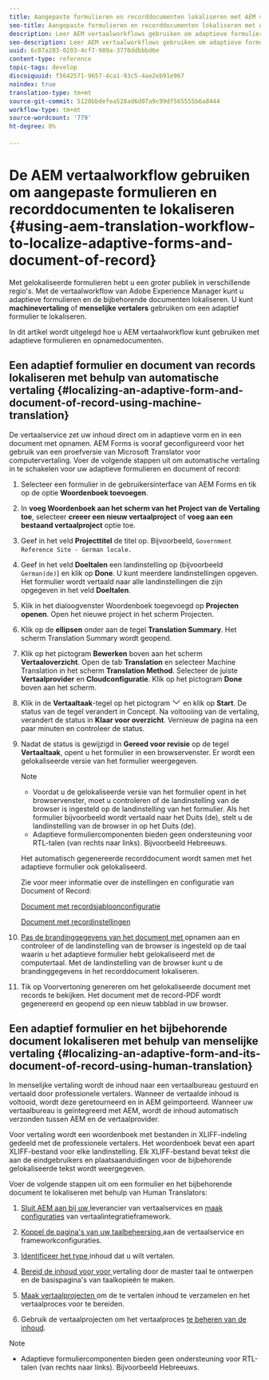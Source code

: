 ```yaml
---
title: Aangepaste formulieren en recorddocumenten lokaliseren met AEM vertaalworkflow
seo-title: Aangepaste formulieren en recorddocumenten lokaliseren met AEM vertaalworkflow
description: Leer AEM vertaalworkflows gebruiken om adaptieve formulieren en recorddocumenten te lokaliseren.
seo-description: Leer AEM vertaalworkflows gebruiken om adaptieve formulieren en recorddocumenten te lokaliseren.
uuid: 6c87a283-0203-4cf7-989a-3770ddbbbd6e
content-type: reference
topic-tags: develop
discoiquuid: f5642571-9657-4ca1-93c5-4ae2eb91e967
noindex: true
translation-type: tm+mt
source-git-commit: 5120bbdefea528ad6d07a9c99df565555b6a8444
workflow-type: tm+mt
source-wordcount: '779'
ht-degree: 0%

---
```



# De AEM vertaalworkflow gebruiken om aangepaste formulieren en recorddocumenten te lokaliseren {#using-aem-translation-workflow-to-localize-adaptive-forms-and-document-of-record}

Met gelokaliseerde formulieren hebt u een groter publiek in verschillende regio&#39;s. Met de vertaalworkflow van Adobe Experience Manager kunt u adaptieve formulieren en de bijbehorende documenten lokaliseren. U kunt **machinevertaling** of **menselijke vertalers** gebruiken om een adaptief formulier te lokaliseren.

In dit artikel wordt uitgelegd hoe u AEM vertaalworkflow kunt gebruiken met adaptieve formulieren en opnamedocumenten.

## Een adaptief formulier en document van records lokaliseren met behulp van automatische vertaling {#localizing-an-adaptive-form-and-document-of-record-using-machine-translation}

De vertaalservice zet uw inhoud direct om in adaptieve vorm en in een document met opnamen. AEM Forms is vooraf geconfigureerd voor het gebruik van een proefversie van Microsoft Translator voor computervertaling. Voer de volgende stappen uit om automatische vertaling in te schakelen voor uw adaptieve formulieren en document of record:

1. Selecteer een formulier in de gebruikersinterface van AEM Forms en tik op de optie **Woordenboek toevoegen**.
1. In **voeg Woordenboek aan het scherm van het Project van de Vertaling toe**, selecteer **creeer een nieuw vertaalproject** of **voeg aan een bestaand vertaalproject** optie toe.
1. Geef in het veld **Projecttitel** de titel op. Bijvoorbeeld, `Government Reference Site - German locale.`
1. Geef in het veld **Doeltalen** een landinstelling op (bijvoorbeeld `German(de)`) en klik op **Done**. U kunt meerdere landinstellingen opgeven. Het formulier wordt vertaald naar alle landinstellingen die zijn opgegeven in het veld **Doeltalen**.
1. Klik in het dialoogvenster Woordenboek toegevoegd op **Projecten openen**. Open het nieuwe project in het scherm Projecten.
1. Klik op de **ellipsen** onder aan de tegel **Translation Summary**. Het scherm Translation Summary wordt geopend.
1. Klik op het pictogram **Bewerken** boven aan het scherm **Vertaaloverzicht**. Open de tab **Translation** en selecteer Machine Translation in het scherm **Translation Method**. Selecteer de juiste **Vertaalprovider** en **Cloudconfiguratie**. Klik op het pictogram **Done** boven aan het scherm.
1. Klik in de **Vertaaltaak**-tegel op het pictogram ![aem62forms_downarrow](assets/aem62forms_downarrow.png) en klik op **Start**. De status van de tegel verandert in Concept. Na voltooiing van de vertaling, verandert de status in **Klaar voor overzicht**. Vernieuw de pagina na een paar minuten en controleer de status.
1. Nadat de status is gewijzigd in **Gereed voor revisie** op de tegel **Vertaaltaak**, opent u het formulier in een browservenster. Er wordt een gelokaliseerde versie van het formulier weergegeven.

   >[!NOTE]
   >
   >* Voordat u de gelokaliseerde versie van het formulier opent in het browservenster, moet u controleren of de landinstelling van de browser is ingesteld op de landinstelling van het formulier. Als het formulier bijvoorbeeld wordt vertaald naar het Duits (de), stelt u de landinstelling van de browser in op het Duits (de).
   >* Adaptieve formuliercomponenten bieden geen ondersteuning voor RTL-talen (van rechts naar links). Bijvoorbeeld Hebreeuws.


   Het automatisch gegenereerde recorddocument wordt samen met het adaptieve formulier ook gelokaliseerd.

   Zie voor meer informatie over de instellingen en configuratie van Document of Record:

   [Document met recordsjabloonconfiguratie](/help/forms/using/generate-document-of-record-for-non-xfa-based-adaptive-forms.md#p-document-of-record-template-configuration-p)

   [Document met recordinstellingen](/help/forms/using/generate-document-of-record-for-non-xfa-based-adaptive-forms.md#p-document-of-record-settings-p)

1. [Pas de brandinggegevens van het document met ](/help/forms/using/generate-document-of-record-for-non-xfa-based-adaptive-forms.md) opnamen aan en controleer of de landinstelling van de browser is ingesteld op de taal waarin u het adaptieve formulier hebt gelokaliseerd met de computertaal. Met de landinstelling van de browser kunt u de brandinggegevens in het recorddocument lokaliseren.
1. Tik op Voorvertoning genereren om het gelokaliseerde document met records te bekijken. Het document met de record-PDF wordt gegenereerd en geopend op een nieuw tabblad in uw browser.

## Een adaptief formulier en het bijbehorende document lokaliseren met behulp van menselijke vertaling {#localizing-an-adaptive-form-and-its-document-of-record-using-human-translation}

In menselijke vertaling wordt de inhoud naar een vertaalbureau gestuurd en vertaald door professionele vertalers. Wanneer de vertaalde inhoud is voltooid, wordt deze geretourneerd en in AEM geïmporteerd. Wanneer uw vertaalbureau is geïntegreerd met AEM, wordt de inhoud automatisch verzonden tussen AEM en de vertaalprovider.

Voor vertaling wordt een woordenboek met bestanden in XLIFF-indeling gedeeld met de professionele vertalers. Het woordenboek bevat een apart XLIFF-bestand voor elke landinstelling. Elk XLIFF-bestand bevat tekst die aan de eindgebruikers en plaatsaanduidingen voor de bijbehorende gelokaliseerde tekst wordt weergegeven.

Voer de volgende stappen uit om een formulier en het bijbehorende document te lokaliseren met behulp van Human Translators:

1. [Sluit AEM aan bij uw ](/help/sites-administering/tc-tic.md) leverancier van vertaalservices en  [maak configuraties](/help/sites-administering/tc-tic.md) van vertaalintegratieframework.

1. [Koppel de pagina&#39;s van uw taalbeheersing ](/help/sites-administering/tc-tic.md) aan de vertaalservice en frameworkconfiguraties.

1. [Identificeer het type ](/help/sites-administering/tc-rules.md) inhoud dat u wilt vertalen.

1. [Bereid de inhoud voor voor ](/help/sites-administering/tc-prep.md) vertaling door de master taal te ontwerpen en de basispagina&#39;s van taalkopieën te maken.

1. [Maak vertaalprojecten ](/help/sites-administering/tc-manage.md) om de te vertalen inhoud te verzamelen en het vertaalproces voor te bereiden.

1. Gebruik de vertaalprojecten om het vertaalproces [te beheren van de inhoud](/help/sites-administering/tc-manage.md).

>[!NOTE]
>
>* Adaptieve formuliercomponenten bieden geen ondersteuning voor RTL-talen (van rechts naar links). Bijvoorbeeld Hebreeuws.

>




